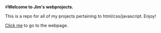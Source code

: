 #**Welcome to Jim's webprojects.**

This is a repo for all of my projects pertaining to html/css/javascript. Enjoy!

[Click me]() to go to the webpage.
